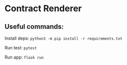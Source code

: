 # Contract Renderer

## Useful commands:
Install deps: ``python3 -m pip install -r requirements.txt``

Run test: ``pytest``

Run app: ``flask run``
